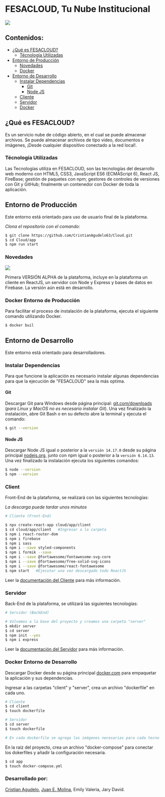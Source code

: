 # FESACLOUD, Tu Nube Institucional

![](https://img.shields.io/badge/%C3%9Altima%20Versi%C3%B3n%20-1.0-gre)

## Contenidos:

- [¿Qué es FESACLOUD?](#FESACLOUD)
  - [Técnología Utilizadas](#Tecnologia)
- [Entorno de Producción](#EntornoDeProduccion)
  - [Novedades](#Novedades)
  - [Docker](#DockerEntornoDeProduccion)
- [Entorno de Desarrollo](#EntornoDeDesarrollo)
  - [Instalar Dependencias](#InstalarDependencias)
    - [Git](#Git)
    - [Node JS](#NodeJS)
  - [Cliente](#Cliente)
  - [Servidor](#Servidor)
  - [Docker](#DockerEntornoDeDesarrollo)

## ¿Qué es FESACLOUD? <a name="FESACLOUD"></a>

Es un servicio nube de código abierto, en el cual se puede almacenar archivos. Se puede almacenar archivos de tipo video, documentos e imágenes, ¡Desde cualquier dispositivo conectado a la red local!.

### Técnología Utilizadas <a name="Tecnologia"></a>

Las Tecnologías utiliza en FESACLOUD, son las tecnologías del desarrollo web moderno con HTML5, CSS3, JavaScript ES6 (ECMAScript 6), React JS, FireBase; gestión de paquetes con npm; gestores de controles de versiones con Git y GitHub; finalmente un contenedor con Docker de toda la aplicación.

## Entorno de Producción <a name="EntornoDeProduccion"></a>
Este entorno está orientado para uso de usuario final de la plataforma.

_Clona el repositorio con el comando:_

```sh
$ git clone https://github.com/CristianAgudelo63/Cloud.git
$ cd Cloud/app
$ npm run start
```

### Novedades <a name="Novedades"></a>

![](https://img.shields.io/badge/versi%C3%B3n-1.0-orange)

Primera VERSIÓN ALPHA de la plataforma, incluye en la plataforma un cliente en ReactJS, un servidor con Node y Express y bases de datos en Firebase. La versión aún está en desarrollo.

### Docker Entorno de Producción <a name="DockerEntornoDeProduccion"></a>

Para facilitar el proceso de instalación de la plataforma, ejecuta el siguiente comando utilizando Docker.

```sh
$ docker buil
```

## Entorno de Desarrollo <a name="EntornoDeDesarrollo"></a>
Este entorno está orientado para desarrolladores.

### Instalar Dependencias <a name="InstalarDependencias"></a>

Para que funcione la aplicación es necesario instalar algunas dependencias para que la ejecución de "FESACLOUD" sea la más optima.

#### Git <a name="Git"></a>

Descargar Git para Windows desde página principal: [git.com/downloads](https://git-scm.com/downloads) (_para Linux y MacOS no es necesario instalar Git_). Una vez finalizado la instalación, abre Git Bash o en su defecto abre la terminal y ejecuta el comando:

```sh
$ git --version
```

#### Node JS <a name="NodeJS"></a>

Descargar Node JS igual o posterior a la `versión 14.17.0` desde su página principal [nodejs.org](https://nodejs.org/en/download/), junto con npm igual o posterior a la `versión 6.14.13`. Una vez finalizado la instalación ejecuta los siguientes comandos:

```sh
$ node --version
$ npm --version
```
### Client <a name="Cliente"></a>
Front-End de la plataforma, se realizará con las siguientes tecnologías:

_La descarga puede tardar unos minutos_

```sh
# Cliente (Front-End)

$ npx create-react-app cloud/app/client
$ cd cloud/app/client   #Ingresar a la carpeta
$ npm i react-router-dom
$ npm i firebase
$ npm i sass
$ npm i --save styled-components
$ npm i formik --save
$ npm i --save @fortawesome/fontawesome-svg-core
$ npm i --save @fortawesome/free-solid-svg-icons
$ npm i --save @fortawesome/react-fontawesome
$ npm start   #Ejecutar una vez descargado todo ReactJS
```
Leer la <a href="app/client/README.md">documentación del Cliente</a> para más información.

### Servidor <a name="Servidor"></a>
Back-End de la plataforma, se utilizará las siguientes tecnologías:

```sh
# Servidor (BackEnd)

# Volvemos a la base del proyecto y creamos una carpeta "server"
$ mkdir server
$ cd server
$ npm init --yes
$ npm i express
```
Leer la <a href="app/server/README.md">documentación del Servidor</a> para más información.

### Docker Entorno de Desarrollo <a name="DockerEntornoDeDesarrollo"></a>

Descargar Docker desde su página principal [docker.com](https://www.docker.com/get-started) para empaquetar la aplicación y sus dependencias.

Ingresar a las carpetas "client" y "server", crea un archivo "dockerfile" en cada uno.

```sh
# Cliente
$ cd client
$ touch dockerfile

# Servidor
$ cd server
$ touch dockerfile

# En cada dockerfile se agrega las imágenes necesarias para cada tecnología utilizada.
```
En la raíz del proyecto, crea un archivo "docker-compose" para conectar los dokerfiles y añadir la configuración necesaria.

```sh
$ cd app
$ touch docker-compose.yml
```

### Desarrollado por:

[Cristian Agudelo](https://github.com/CristianAgudelo63), [Juan E. Molina](https://github.com/TheJm10), Emily Valeria, Jary David.
